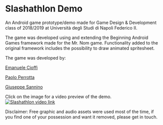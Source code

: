# Slashathlon Demo

An Android game prototype/demo made for Game Design & Development class of 2018/2019 at Università degli Studi di Napoli Federico II.  

The game was developed using and extending the Beginning Android Games framework made for the Mr. Nom game.
Functionality added to the original framework includes the possibility to draw animated spritesheet.

The game was developed by:  

  [Emanuele Cioffi](https://github.com/ro-nin)
  
  [Paolo Perrotta](https://github.com/PaoloPerrotta)
  
  [Giuseppe Sannino](https://github.com/jehuty18)

Click on the image for a video preview of the demo.
[![Slashathlon video link](https://i.imgur.com/Nsth1L0.png)](http://www.youtube.com/watch?v=I0H23J3TGD4 "Slashathlon demo video")


Disclaimer: Free graphic and audio assets were used most of the time, if you find one of your possession and want it removed, please get in touch.
